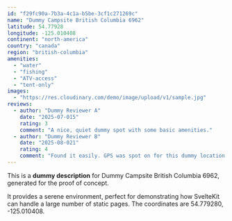 ```yaml
---
id: "f29fc90a-7b3a-4c1a-b5be-3cf1c271269c"
name: "Dummy Campsite British Columbia 6962"
latitude: 54.77928
longitude: -125.010408
continent: "north-america"
country: "canada"
region: "british-columbia"
amenities:
  - "water"
  - "fishing"
  - "ATV-access"
  - "tent-only"
images:
  - "https://res.cloudinary.com/demo/image/upload/v1/sample.jpg"
reviews:
  - author: "Dummy Reviewer A"
    date: "2025-07-015"
    rating: 3
    comment: "A nice, quiet dummy spot with some basic amenities."
  - author: "Dummy Reviewer B"
    date: "2025-08-021"
    rating: 4
    comment: "Found it easily. GPS was spot on for this dummy location."
---
```


This is a **dummy description** for Dummy Campsite British Columbia 6962, generated for the proof of concept.

It provides a serene environment, perfect for demonstrating how SvelteKit can handle a large number of static pages. The coordinates are 54.779280, -125.010408.
